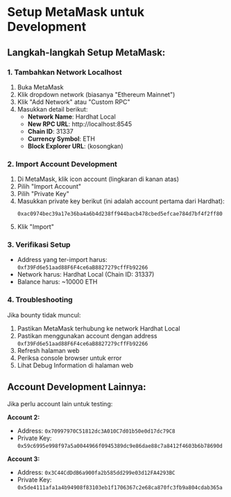 # Setup MetaMask untuk Development

## Langkah-langkah Setup MetaMask:

### 1. Tambahkan Network Localhost
1. Buka MetaMask
2. Klik dropdown network (biasanya "Ethereum Mainnet")
3. Klik "Add Network" atau "Custom RPC"
4. Masukkan detail berikut:
   - **Network Name**: Hardhat Local
   - **New RPC URL**: http://localhost:8545
   - **Chain ID**: 31337
   - **Currency Symbol**: ETH
   - **Block Explorer URL**: (kosongkan)

### 2. Import Account Development
1. Di MetaMask, klik icon account (lingkaran di kanan atas)
2. Pilih "Import Account"
3. Pilih "Private Key"
4. Masukkan private key berikut (ini adalah account pertama dari Hardhat):
   ```
   0xac0974bec39a17e36ba4a6b4d238ff944bacb478cbed5efcae784d7bf4f2ff80
   ```
5. Klik "Import"

### 3. Verifikasi Setup
- Address yang ter-import harus: `0xf39Fd6e51aad88F6F4ce6aB8827279cffFb92266`
- Network harus: Hardhat Local (Chain ID: 31337)
- Balance harus: ~10000 ETH

### 4. Troubleshooting
Jika bounty tidak muncul:
1. Pastikan MetaMask terhubung ke network Hardhat Local
2. Pastikan menggunakan account dengan address `0xf39Fd6e51aad88F6F4ce6aB8827279cffFb92266`
3. Refresh halaman web
4. Periksa console browser untuk error
5. Lihat Debug Information di halaman web

## Account Development Lainnya:
Jika perlu account lain untuk testing:

**Account 2:**
- Address: `0x70997970C51812dc3A010C7d01b50e0d17dc79C8`
- Private Key: `0x59c6995e998f97a5a0044966f0945389dc9e86dae88c7a8412f4603b6b78690d`

**Account 3:**
- Address: `0x3C44CdDdB6a900fa2b585dd299e03d12FA4293BC`
- Private Key: `0x5de4111afa1a4b94908f83103eb1f1706367c2e68ca870fc3fb9a804cdab365a`